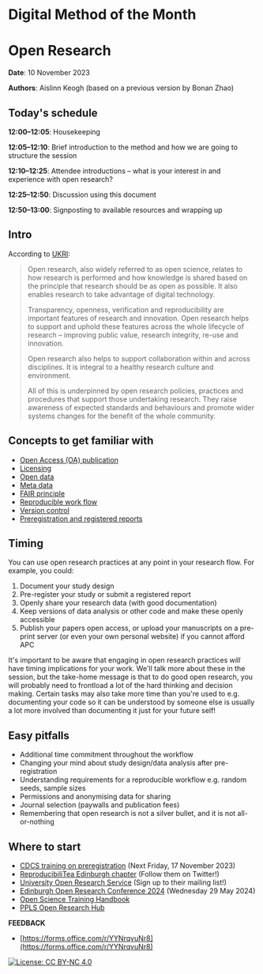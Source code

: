# Digital Method of the Month

# Open Research

**Date**: 10 November 2023

**Authors**: Aislinn Keogh (based on a previous version by Bonan Zhao)


## Today&#39;s schedule

**12:00&ndash;12:05**: Housekeeping

**12:05&ndash;12:10**: Brief introduction to the method and how we are going to structure the session

**12:10&ndash;12:25**: Attendee introductions &ndash; what is your interest in and experience with open research?

**12:25&ndash;12:50**: Discussion using this document

**12:50&ndash;13:00**: Signposting to available resources and wrapping up


## Intro

According to [UKRI](https://www.ukri.org/what-we-offer/supporting-healthy-research-and-innovation-culture/open-research/):

> Open research, also widely referred to as open science, relates to how research is performed and how knowledge is shared based on the principle that research should be as open as possible. It also enables research to take advantage of digital technology.
>
> Transparency, openness, verification and reproducibility are important features of research and innovation. Open research helps to support and uphold these features across the whole lifecycle of research – improving public value, research integrity, re-use and innovation.
>
> Open research also helps to support collaboration within and across disciplines. It is integral to a healthy research culture and environment.
>
> All of this is underpinned by open research policies, practices and procedures that support those undertaking research. They raise awareness of expected standards and behaviours and promote wider systems changes for the benefit of the whole community.


## Concepts to get familiar with

- [Open Access (OA) publication](https://pplsopenresearch.github.io/docs/guides/oa_pub.html)
- [Licensing](https://pplsopenresearch.github.io/docs/guides/licensing.html)
- [Open data](https://pplsopenresearch.github.io/docs/guides/open_data.html)
- [Meta data](https://library.bath.ac.uk/research-data/working-with-data/data-documentation-metadata)
- [FAIR principle](https://force11.org/info/the-fair-data-principles/)
- [Reproducible work flow](https://www.nature.com/articles/s41562-016-0021)
- [Version control](https://github.com/DCS-training/VersionControl)
- [Preregistration and registered reports](https://github.com/DCS-training/Digital-Method-of-the-Month/blob/main/DMM%20Docs/Preregistration.md)


## Timing

You can use open research practices at any point in your research flow. For example, you could:

1. Document your study design
2. Pre-register your study or submit a registered report
3. Openly share your research data (with good documentation)
4. Keep versions of data analysis or other code and make these openly accessible
5. Publish your papers open access, or upload your manuscripts on a pre-print server (or even your own personal website) if you cannot afford APC

It's important to be aware that engaging in open research practices *will* have timing implications for your work. We'll talk more about these in the session, but the take-home message is that to do good open research, you will probably need to frontload a lot of the hard thinking and decision making. Certain tasks may also take more time than you're used to e.g. documenting your code so it can be understood by someone else is usually a lot more involved than documenting it just for your future self!


## Easy pitfalls

- Additional time commitment throughout the workflow
- Changing your mind about study design/data analysis after pre-registration
- Understanding requirements for a reproducible workflow e.g. random seeds, sample sizes
- Permissions and anonymising data for sharing
- Journal selection (paywalls and publication fees)
- Remembering that open research is not a silver bullet, and it is not all-or-nothing


## Where to start

- [CDCS training on preregistration](https://github.com/DCS-training/Digital-Method-of-the-Month/blob/main/DMM%20Docs/Preregistration.md) (Next Friday, 17 November 2023)
- [ReproducibiliTea Edinburgh chapter](https://twitter.com/Edinburgh_Tea) (Follow them on Twitter!)
- [University Open Research Service](https://www.ed.ac.uk/information-services/research-support/open-research) (Sign up to their mailing list!)
- [Edinburgh Open Research Conference 2024](https://www.ed.ac.uk/information-services/research-support/open-research/edinburgh-open-research-conference) (Wednesday 29 May 2024)
- [Open Science Training Handbook](https://open-science-training-handbook.gitbook.io/book/02opensciencebasics)
- [PPLS Open Research Hub](https://pplsopenresearch.github.io/docs/resources.html)

**FEEDBACK**

- [https://forms.office.com/r/YYNrqvuNr8](https://forms.office.com/r/YYNrqvuNr8)


[![License: CC BY-NC 4.0](https://licensebuttons.net/l/by-nc/4.0/80x15.png)](https://creativecommons.org/licenses/by-nc/4.0/)
